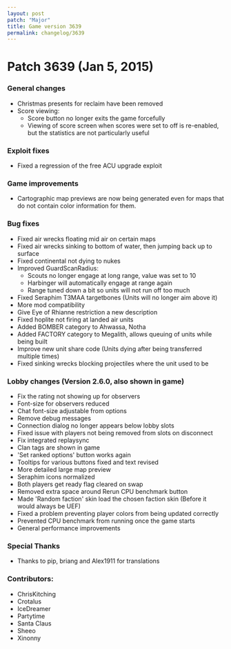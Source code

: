 ```yaml
---
layout: post
patch: "Major"
title: Game version 3639
permalink: changelog/3639
---
```


# Patch 3639 (Jan 5, 2015)

### General changes

- Christmas presents for reclaim have been removed
- Score viewing:
  - Score button no longer exits the game forcefully
  - Viewing of score screen when scores were set to off is re-enabled, but the
    statistics are not particularly useful

### Exploit fixes

- Fixed a regression of the free ACU upgrade exploit

### Game improvements

- Cartographic map previews are now being generated even for maps that do not contain color information for them.

### Bug fixes

- Fixed air wrecks floating mid air on certain maps
- Fixed air wrecks sinking to bottom of water, then jumping back up to surface
- Fixed continental not dying to nukes
- Improved GuardScanRadius:
  - Scouts no longer engage at long range, value was set to 10
  - Harbinger will automatically engage at range again
  - Range tuned down a bit so units will not run off too much
- Fixed Seraphim T3MAA targetbones (Units will no longer aim above it)
- More mod compatibility
- Give Eye of Rhianne restriction a new description
- Fixed hoplite not firing at landed air units
- Added BOMBER category to Ahwassa, Notha
- Added FACTORY category to Megalith, allows queuing of units while being built
- Improve new unit share code (Units dying after being transferred multiple times)
- Fixed sinking wrecks blocking projectiles where the unit used to be

### Lobby changes (Version 2.6.0, also shown in game)

- Fix the rating not showing up for observers
- Font-size for observers reduced
- Chat font-size adjustable from options
- Remove debug messages
- Connection dialog no longer appears below lobby slots
- Fixed issue with players not being removed from slots on disconnect
- Fix integrated replaysync
- Clan tags are shown in game
- 'Set ranked options' button works again
- Tooltips for various buttons fixed and text revised
- More detailed large map preview
- Seraphim icons normalized
- Both players get ready flag cleared on swap
- Removed extra space around Rerun CPU benchmark button
- Made 'Random faction' skin load the chosen faction skin (Before it would always be UEF)
- Fixed a problem preventing player colors from being updated correctly
- Prevented CPU benchmark from running once the game starts
- General performance improvements

### Special Thanks

- Thanks to pip, briang and Alex1911 for translations

### Contributors:

- ChrisKitching
- Crotalus
- IceDreamer
- Partytime
- Santa Claus
- Sheeo
- Xinonny
